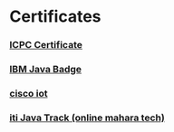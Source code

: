 
# Certificates

### [ ICPC  Certificate ](https://github.com/AkramKasem/Certificates/blob/main/2021-HelwanCPC2020-PLACE.pdf)
### [ IBM Java Badge  ](https://github.com/AkramKasem/Certificates/blob/main/IBM%20Java%20Badge%20.pdf)
### [ cisco iot  ](https://github.com/AkramKasem/Certificates/blob/main/Akram%20Kasem%20AhmeDawood-IoT%20certificate.pdf)
### [ iti Java Track (online mahara tech) ](https://github.com/AkramKasem/Certificates/blob/main/ITI%20JAVA%20Certificate.pdf)
